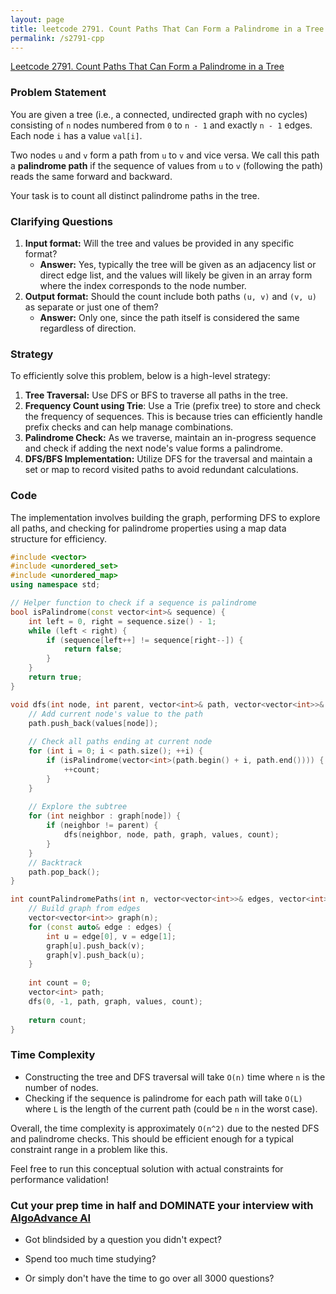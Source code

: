 ```yaml
---
layout: page
title: leetcode 2791. Count Paths That Can Form a Palindrome in a Tree
permalink: /s2791-cpp
---
```

[Leetcode 2791. Count Paths That Can Form a Palindrome in a Tree](https://algoadvance.github.io/algoadvance/l2791)
### Problem Statement
You are given a tree (i.e., a connected, undirected graph with no cycles) consisting of `n` nodes numbered from `0` to `n - 1` and exactly `n - 1` edges. Each node `i` has a value `val[i]`.

Two nodes `u` and `v` form a path from `u` to `v` and vice versa. We call this path a **palindrome path** if the sequence of values from `u` to `v` (following the path) reads the same forward and backward.

Your task is to count all distinct palindrome paths in the tree.

### Clarifying Questions
1. **Input format:** Will the tree and values be provided in any specific format? 
   * **Answer:** Yes, typically the tree will be given as an adjacency list or direct edge list, and the values will likely be given in an array form where the index corresponds to the node number.
2. **Output format:** Should the count include both paths `(u, v)` and `(v, u)` as separate or just one of them?
   * **Answer:** Only one, since the path itself is considered the same regardless of direction.

### Strategy
To efficiently solve this problem, below is a high-level strategy:

1. **Tree Traversal:** Use DFS or BFS to traverse all paths in the tree.
2. **Frequency Count using Trie**: Use a Trie (prefix tree) to store and check the frequency of sequences. This is because tries can efficiently handle prefix checks and can help manage combinations.
3. **Palindrome Check:** As we traverse, maintain an in-progress sequence and check if adding the next node's value forms a palindrome.
4. **DFS/BFS Implementation:** Utilize DFS for the traversal and maintain a set or map to record visited paths to avoid redundant calculations.

### Code

The implementation involves building the graph, performing DFS to explore all paths, and checking for palindrome properties using a map data structure for efficiency.

```cpp
#include <vector>
#include <unordered_set>
#include <unordered_map>
using namespace std;

// Helper function to check if a sequence is palindrome
bool isPalindrome(const vector<int>& sequence) {
    int left = 0, right = sequence.size() - 1;
    while (left < right) {
        if (sequence[left++] != sequence[right--]) {
            return false;
        }
    }
    return true;
}

void dfs(int node, int parent, vector<int>& path, vector<vector<int>>& graph, vector<int>& values, int& count) {
    // Add current node's value to the path
    path.push_back(values[node]);
    
    // Check all paths ending at current node
    for (int i = 0; i < path.size(); ++i) {
        if (isPalindrome(vector<int>(path.begin() + i, path.end()))) {
            ++count;
        }
    }
    
    // Explore the subtree
    for (int neighbor : graph[node]) {
        if (neighbor != parent) {
            dfs(neighbor, node, path, graph, values, count);
        }
    }
    // Backtrack
    path.pop_back();
}

int countPalindromePaths(int n, vector<vector<int>>& edges, vector<int>& values) {
    // Build graph from edges
    vector<vector<int>> graph(n);
    for (const auto& edge : edges) {
        int u = edge[0], v = edge[1];
        graph[u].push_back(v);
        graph[v].push_back(u);
    }
    
    int count = 0;
    vector<int> path;
    dfs(0, -1, path, graph, values, count);
    
    return count;
}
```

### Time Complexity
- Constructing the tree and DFS traversal will take `O(n)` time where `n` is the number of nodes.
- Checking if the sequence is palindrome for each path will take `O(L)` where `L` is the length of the current path (could be `n` in the worst case).

Overall, the time complexity is approximately `O(n^2)` due to the nested DFS and palindrome checks. This should be efficient enough for a typical constraint range in a problem like this.

Feel free to run this conceptual solution with actual constraints for performance validation!


### Cut your prep time in half and DOMINATE your interview with [AlgoAdvance AI](https://algoAdvance.com)

- Got blindsided by a question you didn't expect?

- Spend too much time studying?

- Or simply don't have the time to go over all 3000 questions?

